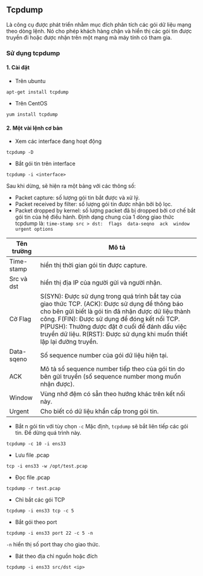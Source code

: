 ## Tcpdump

Là công cụ được phát triển nhằm mục đích phân tích các gói dữ liệu mạng theo dòng lệnh. Nó cho phép khách hàng chặn và hiển thị các gói tin được truyền đi hoặc được nhận trên một mạng mà máy tính có tham gia.

### Sử dụng tcpdump
#### 1. Cài đặt
* Trên ubuntu
```
apt-get install tcpdump
```
* Trên CentOS
```
yum install tcpdump
```
#### 2. Một vài lệnh cơ bản
* Xem các interface đang hoạt động
```
tcpdump -D
```
* Bắt gói tin trên interface
```
tcpdump -i <interface>
```
Sau khi dừng, sẽ hiện ra một bảng với các thông số:
- Packet capture: số lượng gói tin bắt được và xử lý.
- Packet received by filter: số lượng gói tin được nhận bởi bộ lọc.
- Packet dropped by kernel: số lượng packet đã bị dropped bởi cơ chế bắt gói tin của hệ điều hành.
Định dạng chung của 1 dòng giao thức tcpdump là:
`time-stamp src > dst:  flags  data-seqno  ack  window urgent options`

|Tên trường|Mô tả|
|----------|-----|
|Time-stamp|hiển thị thời gian gói tin được capture.|
|Src và dst|hiển thị địa IP của người gửi và người nhận.|
|Cờ Flag| S(SYN): Được sử dụng trong quá trình bắt tay của giao thức TCP.   (ACK): Được sử dụng để thông báo cho bên gửi biết là gói tin đã nhận được dữ liệu thành công.   F(FIN): Được sử dụng để đóng kết nối TCP.   P(PUSH): Thường được đặt ở cuối để đánh dấu việc truyền dữ liệu.    R(RST): Được sử dụng khi muốn thiết lập lại đường truyền. |
|Data-sqeno|Số sequence number của gói dữ liệu hiện tại.|
|ACK|Mô tả số sequence number tiếp theo của gói tin do bên gửi truyền (số sequence number mong muốn nhận được).|
|Window|Vùng nhớ đệm có sẵn theo hướng khác trên kết nối này.|
|Urgent|Cho biết có dữ liệu khẩn cấp trong gói tin.|

* Bắt n gói tin với tùy chọn `-c`
Mặc định, `tcpdump` sẽ bắt liên tiếp các gói tin. Để dừng quá trình này.
```
tcpdump -c 10 -i ens33
```
* Lưu file .pcap
```
tcp -i ens33 -w /opt/test.pcap
```
* Đọc file .pcap
```
tcpdump -r test.pcap
```
* Chỉ bắt các gói TCP
```
tcpdump -i ens33 tcp -c 5
```
* Bắt gói theo port
```
tcpdump -i ens33 port 22 -c 5 -n
```
`-n` hiển thị số port thay cho giao thức.
* Bát theo địa chỉ nguồn hoặc đích
```
tcpdump -i ens33 src/dst <ip>
```